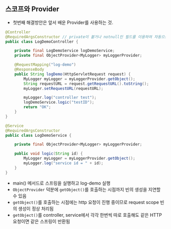 ## 스코프와 Provider
- 첫번째 해결방안은 앞서 배운 Provider를 사용하는 것.
```java
@Controller
@RequiredArgsConstructor // private이 붙거나 notnull인 필드를 이용하여 자동으로 의존성 주입
public class LogDemoController {

    private final LogDemoService logDemoService;
    private final ObjectProvider<MyLogger> myLoggerProvider;

    @RequestMapping("log-demo")
    @ResponseBody
    public String logDemo(HttpServletRequest request) {
        MyLogger myLogger = myLoggerProvider.getObject();
        String requestURL = request.getRequestURL().toString();
        myLogger.setRequestURL(requestURL);

        myLogger.log("controller test");
        logDemoService.logic("testID");
        return "OK";
    }
}
```
```java
@Service
@RequiredArgsConstructor
public class LogDemoService {

    private final ObjectProvider<MyLogger> myLoggerProvider;

    public void logic(String id) {
        MyLogger myLogger = myLoggerProvider.getObject();
        myLogger.log("service id = " + id);
    }
}
```
- main() 메서드로 스프링을 실행하고 log-demo 실행
- ``ObjectProvider`` 덕분에 ``getObject()``를 호출하는 시점까지 빈의 생성을 지연할 수 있음
- ``getObject()``를 호출하는 시점에는 http 요청이 진행 중이므로 request scope 빈의 생성이 정상 처리됨
- ``getObject()``를 controller, service에서 각각 한번씩 따로 호출해도 같은 HTTP 요청이면
같은 스프링이 반환됨